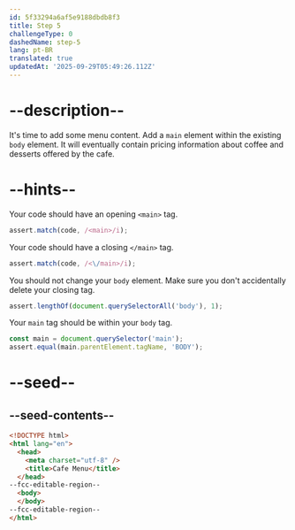```yaml
---
id: 5f33294a6af5e9188dbdb8f3
title: Step 5
challengeType: 0
dashedName: step-5
lang: pt-BR
translated: true
updatedAt: '2025-09-29T05:49:26.112Z'
---
```


# --description--

It's time to add some menu content. Add a `main` element within the existing `body` element. It will eventually contain pricing information about coffee and desserts offered by the cafe.

# --hints--

Your code should have an opening `<main>` tag.

```js
assert.match(code, /<main>/i);
```

Your code should have a closing `</main>` tag.

```js
assert.match(code, /<\/main>/i);
```

You should not change your `body` element. Make sure you don't accidentally delete your closing tag.

```js
assert.lengthOf(document.querySelectorAll('body'), 1);
```

Your `main` tag should be within your `body` tag.

```js
const main = document.querySelector('main');
assert.equal(main.parentElement.tagName, 'BODY');
```

# --seed--

## --seed-contents--

```html
<!DOCTYPE html>
<html lang="en">
  <head>
    <meta charset="utf-8" />
    <title>Cafe Menu</title>
  </head>
--fcc-editable-region--
  <body>
  </body>
--fcc-editable-region--
</html>
```
